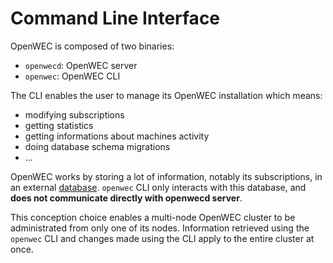 # Command Line Interface

OpenWEC is composed of two binaries:
- `openwecd`: OpenWEC server
- `openwec`: OpenWEC CLI

The CLI enables the user to manage its OpenWEC installation which means:
- modifying subscriptions
- getting statistics
- getting informations about machines activity
- doing database schema migrations
- ...

OpenWEC works by storing a lot of information, notably its subscriptions, in an external [database](database.md). `openwec` CLI only interacts with this database, and **does not communicate directly with openwecd server**.

This conception choice enables a multi-node OpenWEC cluster to be administrated from only one of its nodes. Information retrieved using the `openwec` CLI and changes made using the CLI apply to the entire cluster at once.
